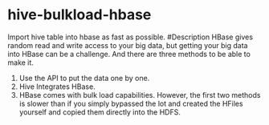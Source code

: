 # hive-bulkload-hbase
Import hive table into hbase as fast as possible.
#Description
HBase gives random read and write access to your big data, but getting your big data into HBase can be a challenge. And there are three
methods to be able to make it.
1. Use the API to put the data one by one.
2. Hive Integrates HBase.
3. HBase comes with bulk load capabilities.
However, the first two methods is slower than  if you simply bypassed the lot and created the HFiles yourself and copied them directly into
the HDFS. 

